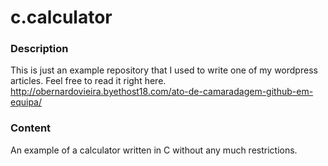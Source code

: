 # c.calculator

### Description
This is just an example repository that I used to write one of my wordpress articles.
Feel free to read it right here.
http://obernardovieira.byethost18.com/ato-de-camaradagem-github-em-equipa/

### Content
An example of a calculator written in C without any much restrictions.
